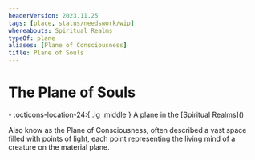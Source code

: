 ```yaml
---
headerVersion: 2023.11.25
tags: [place, status/needswork/wip]
whereabouts: Spiritual Realms
typeOf: plane
aliases: [Plane of Consciousness]
title: Plane of Souls
---
```

# The Plane of Souls
<div class="grid cards ext-narrow-margin ext-one-column" markdown>
-    :octicons-location-24:{ .lg .middle } A plane in the [Spiritual Realms](<spiritual-realms/spiritual-realms.md>)  
</div>


Also know as the Plane of Consciousness, often described a vast space filled with points of light, each point representing the living mind of a creature on the material plane. 

